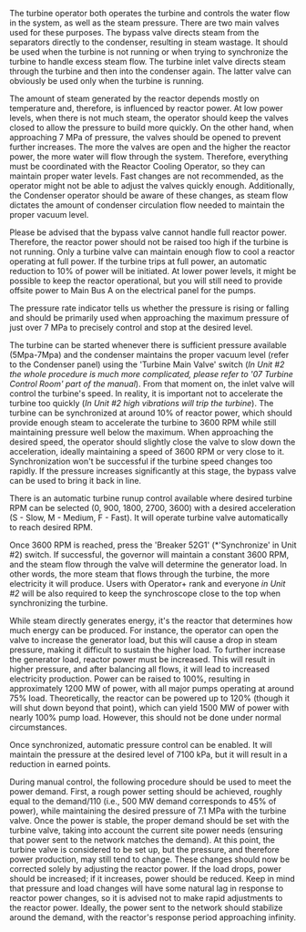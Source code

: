 The turbine operator both operates the turbine and controls the water flow in the system, as well as the steam pressure. There are two main valves used for these purposes. The bypass valve directs steam from the separators directly to the condenser, resulting in steam wastage. It should be used when the turbine is not running or when trying to synchronize the turbine to handle excess steam flow. The turbine inlet valve directs steam through the turbine and then into the condenser again. The latter valve can obviously be used only when the turbine is running.

The amount of steam generated by the reactor depends mostly on temperature and, therefore, is influenced by reactor power. At low power levels, when there is not much steam, the operator should keep the valves closed to allow the pressure to build more quickly. On the other hand, when approaching 7 MPa of pressure, the valves should be opened to prevent further increases. The more the valves are open and the higher the reactor power, the more water will flow through the system. Therefore, everything must be coordinated with the Reactor Cooling Operator, so they can maintain proper water levels. Fast changes are not recommended, as the operator might not be able to adjust the valves quickly enough. Additionally, the Condenser operator should be aware of these changes, as steam flow dictates the amount of condenser circulation flow needed to maintain the proper vacuum level.

Please be advised that the bypass valve cannot handle full reactor power. Therefore, the reactor power should not be raised too high if the turbine is not running. Only a turbine valve can maintain enough flow to cool a reactor operating at full power. If the turbine trips at full power, an automatic reduction to 10% of power will be initiated. At lower power levels, it might be possible to keep the reactor operational, but you will still need to provide offsite power to Main Bus A on the electrical panel for the pumps.

The pressure rate indicator tells us whether the pressure is rising or falling and should be primarily used when approaching the maximum pressure of just over 7 MPa to precisely control and stop at the desired level.

The turbine can be started whenever there is sufficient pressure available (5Mpa-7Mpa) and the condenser maintains the proper vacuum level (refer to the Condenser panel) using the 'Turbine Main Valve' switch (*In Unit #2 the whole procedure is much more complicated, please refer to '07 Turbine Control Room' part of the manual*). From that moment on, the inlet valve will control the turbine's speed. In reality, it is important not to accelerate the turbine too quickly (*In Unit #2 high vibrations will trip the turbine*). The turbine can be synchronized at around 10% of reactor power, which should provide enough steam to accelerate the turbine to 3600 RPM while still maintaining pressure well below the maximum. When approaching the desired speed, the operator should slightly close the valve to slow down the acceleration, ideally maintaining a speed of 3600 RPM or very close to it. Synchronization won't be successful if the turbine speed changes too rapidly. If the pressure increases significantly at this stage, the bypass valve can be used to bring it back in line.

There is an automatic turbine runup control available where desired turbine RPM can be selected (0, 900, 1800, 2700, 3600) with a desired acceleration (S - Slow, M - Medium, F - Fast). It will operate turbine valve automatically to reach desired RPM.

Once 3600 RPM is reached, press the 'Breaker 52G1' (*'Synchronize' in Unit #2) switch. If successful, the governor will maintain a constant 3600 RPM, and the steam flow through the valve will determine the generator load. In other words, the more steam that flows through the turbine, the more electricity it will produce. Users with Operator+ rank and everyone *in Unit #2* will be also required to keep the synchroscope close to the top when synchronizing the turbine.

While steam directly generates energy, it's the reactor that determines how much energy can be produced. For instance, the operator can open the valve to increase the generator load, but this will cause a drop in steam pressure, making it difficult to sustain the higher load. To further increase the generator load, reactor power must be increased. This will result in higher pressure, and after balancing all flows, it will lead to increased electricity production. Power can be raised to 100%, resulting in approximately 1200 MW of power, with all major pumps operating at around 75% load. Theoretically, the reactor can be powered up to 120% (though it will shut down beyond that point), which can yield 1500 MW of power with nearly 100% pump load. However, this should not be done under normal circumstances.

Once synchronized, automatic pressure control can be enabled. It will maintain the pressure at the desired level of 7100 kPa, but it will result in a reduction in earned points.

During manual control, the following procedure should be used to meet the power demand. First, a rough power setting should be achieved, roughly equal to the demand/110 (i.e., 500 MW demand corresponds to 45% of power), while maintaining the desired pressure of 7.1 MPa with the turbine valve. Once the power is stable, the proper demand should be set with the turbine valve, taking into account the current site power needs (ensuring that power sent to the network matches the demand). At this point, the turbine valve is considered to be set up, but the pressure, and therefore power production, may still tend to change. These changes should now be corrected solely by adjusting the reactor power. If the load drops, power should be increased; if it increases, power should be reduced. Keep in mind that pressure and load changes will have some natural lag in response to reactor power changes, so it is advised not to make rapid adjustments to the reactor power. Ideally, the power sent to the network should stabilize around the demand, with the reactor's response period approaching infinity.
